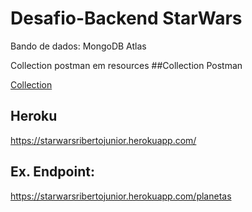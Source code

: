 # Desafio-Backend StarWars

Bando de dados: MongoDB Atlas

Collection postman em resources
##Collection Postman

[Collection](https://github.com/ribertojunior/Desafio-Backend---Star-Wars/blob/main/src/main/resources/Starwars.postman_collection.json)

## Heroku
https://starwarsribertojunior.herokuapp.com/

## Ex. Endpoint:
https://starwarsribertojunior.herokuapp.com/planetas
